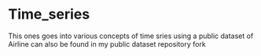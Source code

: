 # Time_series
This ones goes into various concepts of time sries using a public dataset of Airline can also be found in my public dataset repository fork
